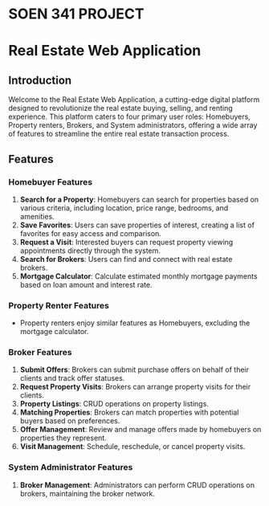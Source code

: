 # SOEN 341 PROJECT

# Real Estate Web Application

## Introduction

Welcome to the Real Estate Web Application, a cutting-edge digital platform designed to revolutionize the real estate buying, selling, and renting experience. This platform caters to four primary user roles: Homebuyers, Property renters, Brokers, and System administrators, offering a wide array of features to streamline the entire real estate transaction process.

## Features

### Homebuyer Features
1. **Search for a Property**: Homebuyers can search for properties based on various criteria, including location, price range, bedrooms, and amenities.
2. **Save Favorites**: Users can save properties of interest, creating a list of favorites for easy access and comparison.
3. **Request a Visit**: Interested buyers can request property viewing appointments directly through the system.
4. **Search for Brokers**: Users can find and connect with real estate brokers.
5. **Mortgage Calculator**: Calculate estimated monthly mortgage payments based on loan amount and interest rate.

### Property Renter Features
- Property renters enjoy similar features as Homebuyers, excluding the mortgage calculator.

### Broker Features
1. **Submit Offers**: Brokers can submit purchase offers on behalf of their clients and track offer statuses.
2. **Request Property Visits**: Brokers can arrange property visits for their clients.
3. **Property Listings**: CRUD operations on property listings.
4. **Matching Properties**: Brokers can match properties with potential buyers based on preferences.
5. **Offer Management**: Review and manage offers made by homebuyers on properties they represent.
6. **Visit Management**: Schedule, reschedule, or cancel property visits.

### System Administrator Features
1. **Broker Management**: Administrators can perform CRUD operations on brokers, maintaining the broker network.



